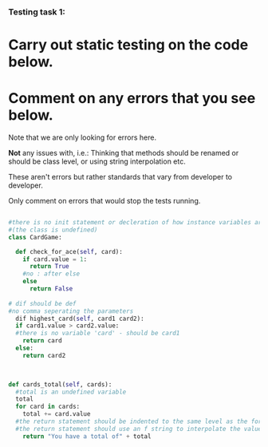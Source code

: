 ### Testing task 1:

# Carry out static testing on the code below.
# Comment on any errors that you see below.

Note that we are only looking for errors here.

**Not** any issues with, i.e.: 
Thinking that methods should be renamed or should be class level, or using string interpolation etc. 

These aren't errors but rather standards that vary from developer to developer. 

Only comment on errors that would stop the tests running.

```python

#there is no init statement or decleration of how instance variables are assigned.
#(the class is undefined)
class CardGame:

  def check_for_ace(self, card):
    if card.value = 1:
      return True
    #no : after else
    else
      return False
   
# dif should be def
#no comma seperating the parameters
  dif highest_card(self, card1 card2):
  if card1.value > card2.value:
  #there is no variable 'card' - should be card1
    return card
  else:
    return card2
  


def cards_total(self, cards):
  #total is an undefined variable
  total
  for card in cards:
    total += card.value
  #the return statement should be indented to the same level as the for loop declaration.
  #the return statement should use an f string to interpolate the value of total in the sentence
    return "You have a total of" + total
  
```
